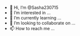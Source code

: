 - 👋 Hi, I’m @Sasha230715
- 👀 I’m interested in ...
- 🌱 I’m currently learning ...
- 💞️ I’m looking to collaborate on ...
- 📫 How to reach me ...

<!---
Sasha230715/Sasha230715 is a ✨ special ✨ repository because its `README.md` (this file) appears on your GitHub profile.
You can click the Preview link to take a look at your changes.
--->
